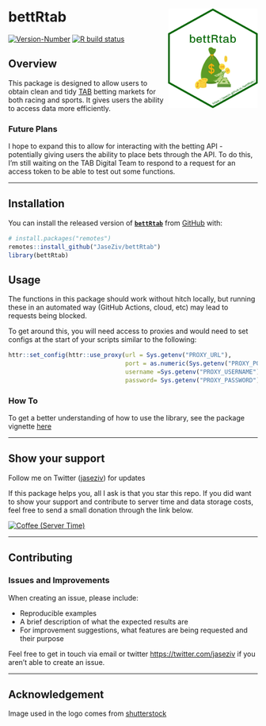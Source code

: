 
<!-- README.md is generated from README.Rmd. Please edit that file -->

# bettRtab <img src="man/figures/logo.png" align="right" width="181" height="201"/>

<!-- badges: start -->

[![Version-Number](https://img.shields.io/github/r-package/v/JaseZiv/bettRtab?label=bettRtab%20(Dev))](https://github.com/JaseZiv/bettRtab/)
[![R build
status](https://github.com/JaseZiv/bettRtab/workflows/R-CMD-check/badge.svg)](https://github.com/JaseZiv/bettRtab/actions)
<!-- badges: end -->

## Overview

This package is designed to allow users to obtain clean and tidy
[TAB](https://www.tab.com.au/) betting markets for both racing and
sports. It gives users the ability to access data more efficiently.

### Future Plans

I hope to expand this to allow for interacting with the betting API -
potentially giving users the ability to place bets through the API. To
do this, I’m still waiting on the TAB Digital Team to respond to a
request for an access token to be able to test out some functions.

------------------------------------------------------------------------

## Installation

You can install the released version of
[**`bettRtab`**](https://github.com/JaseZiv/bettRtab/) from
[GitHub](https://github.com/JaseZiv/bettRtab) with:

``` r
# install.packages("remotes")
remotes::install_github("JaseZiv/bettRtab")
library(bettRtab)
```

## Usage

The functions in this package should work without hitch locally, but
running these in an automated way (GitHub Actions, cloud, etc) may lead
to requests being blocked.

To get around this, you will need access to proxies and would need to
set configs at the start of your scripts similar to the following:

``` r
httr::set_config(httr::use_proxy(url = Sys.getenv("PROXY_URL"),
                                 port = as.numeric(Sys.getenv("PROXY_PORT")),
                                 username =Sys.getenv("PROXY_USERNAME"),
                                 password= Sys.getenv("PROXY_PASSWORD")))
```

### How To

To get a better understanding of how to use the library, see the package
vignette
[here](https://jaseziv.github.io/bettRtab/articles/using-bettRtab.html)

------------------------------------------------------------------------

## Show your support

Follow me on Twitter ([jaseziv](https://twitter.com/jaseziv)) for
updates

If this package helps you, all I ask is that you star this repo. If you
did want to show your support and contribute to server time and data
storage costs, feel free to send a small donation through the link
below.

<a href="https://www.buymeacoffee.com/jaseziv83A" target="_blank"><img src="https://cdn.buymeacoffee.com/buttons/default-orange.png" alt="Coffee (Server Time)" height="41" width="174"></a>

------------------------------------------------------------------------

## Contributing

### Issues and Improvements

When creating an issue, please include:

- Reproducible examples
- A brief description of what the expected results are
- For improvement suggestions, what features are being requested and
  their purpose

Feel free to get in touch via email or twitter
<https://twitter.com/jaseziv> if you aren’t able to create an issue.

------------------------------------------------------------------------

## Acknowledgement

Image used in the logo comes from
[shutterstock](https://www.shutterstock.com/search/betting-paper)
